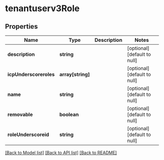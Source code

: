 # tenantuserv3Role

## Properties
Name | Type | Description | Notes
------------ | ------------- | ------------- | -------------
**description** | **string** |  | [optional] [default to null]
**icpUnderscoreroles** | **array[string]** |  | [optional] [default to null]
**name** | **string** |  | [optional] [default to null]
**removable** | **boolean** |  | [optional] [default to null]
**roleUnderscoreid** | **string** |  | [optional] [default to null]

[[Back to Model list]](../README.md#documentation-for-models) [[Back to API list]](../README.md#documentation-for-api-endpoints) [[Back to README]](../README.md)


